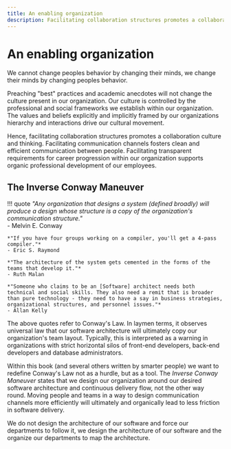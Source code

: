 ```yaml
---
title: An enabling organization
description: Facilitating collaboration structures promotes a collaboration culture and thinking. Facilitating communication channels fosters clean and efficient communication between people. Facilitating transparent requirements for career progression within our organization supports organic professional development of our employees.
---
```


# An enabling organization

We cannot change peoples behavior by changing their minds, we change their minds by changing peoples behavior.

Preaching "best" practices and academic anecdotes will not change the culture present in our organization. Our culture is controlled by the professional and social frameworks we establish within our organization. The values and beliefs explicitly and implicitly framed by our organizations hierarchy and interactions drive our cultural movement.

Hence, facilitating collaboration structures promotes a collaboration culture and thinking. Facilitating communication channels fosters clean and efficient communication between people. Facilitating transparent requirements for career progression within our organization supports organic professional development of our employees.

## The Inverse Conway Maneuver

!!! quote
    *"Any organization that designs a system (defined broadly) will produce a design whose structure is a copy of the organization's communication structure."*  
    - Melvin E. Conway

    *"If you have four groups working on a compiler, you'll get a 4-pass compiler."*  
    - Eric S. Raymond

    *"The architecture of the system gets cemented in the forms of the teams that develop it."*  
    - Ruth Malan

    *"Someone who claims to be an [Software] architect needs both technical and social skills. They also need a remit that is broader than pure technology - they need to have a say in business strategies, organizational structures, and personnel issues."*  
    - Allan Kelly

The above quotes refer to Conway's Law. In laymen terms, it observes universal law that our software architecture will ultimately copy our organization's team layout. Typically, this is interpreted as a warning in organizations with strict horizontal silos of front-end developers, back-end developers and database administrators.

Within this book (and several others written by smarter people) we want to redefine Conway's Law not as a hurdle, but as a tool. The *Inverse Conway Maneuver* states that we design our organization around our desired software architecture and continuous delivery flow, not the other way round. Moving people and teams in a way to design communication channels more efficiently will ultimately and organically lead to less friction in software delivery.

We do not design the architecture of our software and force our departments to follow it, we design the architecture of our software and the organize our departments to map the architecture.
